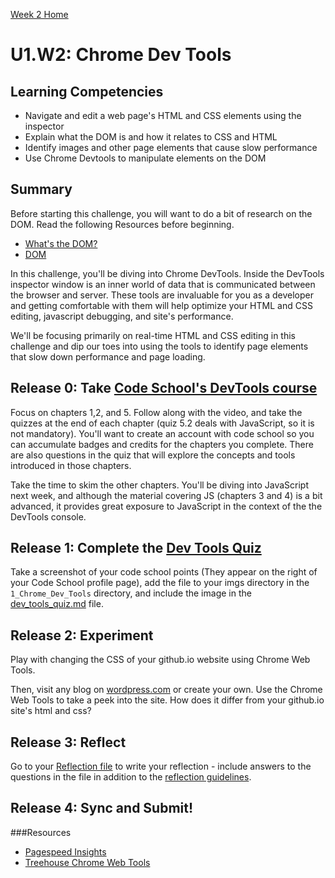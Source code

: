 [Week 2 Home](../)

# U1.W2: Chrome Dev Tools  

## Learning Competencies
- Navigate and edit a web page's HTML and CSS elements using the inspector
- Explain what the DOM is and how it relates to CSS and HTML 
- Identify images and other page elements that cause slow performance
- Use Chrome Devtools to manipulate elements on the DOM


## Summary
Before starting this challenge, you will want to do a bit of research on the DOM. Read the following Resources before beginning. 
- [What's the DOM?](https://developer.mozilla.org/en-US/docs/DOM/DOM_Reference/Introduction)
- [DOM](http://skillcrush.com/2012/10/17/dom-document-object-model/)

In this challenge, you'll be diving into Chrome DevTools.  Inside the DevTools inspector window is an inner world of data that is communicated between the browser and server.  These tools are invaluable for you as a developer and getting comfortable with them will help optimize your HTML and CSS editing, javascript debugging, and site's performance. 

We'll be focusing primarily on real-time HTML and CSS editing in this challenge and dip our toes into using the tools to identify page elements that slow down performance and page loading.

## Release 0: Take [Code School's DevTools course](http://discover-devtools.codeschool.com/)  

Focus on chapters 1,2, and 5.  Follow along with the video, and take the quizzes at the end of each chapter (quiz 5.2 deals with JavaScript, so it is not mandatory).  You'll want to create an account with code school so you can accumulate badges and credits for the chapters you complete.  There are also questions in the quiz that will explore the concepts and tools introduced in those chapters.

Take the time to skim the other chapters.  You'll be diving into JavaScript next week, and although the material covering JS (chapters 3 and 4) is a bit advanced, it provides great exposure to JavaScript in the context of the the DevTools console.


## Release 1: Complete the [Dev Tools Quiz](dev_tools_quiz.md) 
Take a screenshot of your code school points (They appear on the right of your Code School profile page), add the file to your imgs directory in the `1_Chrome_Dev_Tools` directory, and include the image in the [dev_tools_quiz.md](dev_tools_quiz.md) file.  


## Release 2: Experiment

Play with changing the CSS of your github.io website using Chrome Web Tools.

Then, visit any blog on [wordpress.com](http://www.wordpress.com) or create your own.  Use the Chrome Web Tools to take a peek into the site.  How does it differ from your github.io site's html and css?


## Release 3: Reflect 
Go to your [Reflection file](my_reflection.md) to write your reflection - include answers to the questions in the file in addition to the [reflection guidelines](https://github.com/Devbootcamp/phase_0_handbook/blob/master/coding_references/reflection_guidelines.md).

## Release 4: Sync and Submit!

###Resources
- [Pagespeed Insights](https://chrome.google.com/webstore/detail/pagespeed-insights-by-goo/gplegfbjlmmehdoakndmohflojccocli?hl=en)
- [Treehouse Chrome Web Tools](http://blog.teamtreehouse.com/learn-to-use-the-chrome-devtools-on-treehouse)
